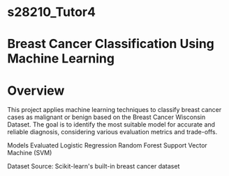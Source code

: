 # s28210_Tutor4
# Breast Cancer Classification Using Machine Learning
# Overview
This project applies machine learning techniques to classify breast cancer cases as malignant or benign based on the Breast Cancer Wisconsin Dataset. The goal is to identify the most suitable model for accurate and reliable diagnosis, considering various evaluation metrics and trade-offs.

Models Evaluated Logistic Regression Random Forest Support Vector Machine (SVM)

Dataset Source: Scikit-learn's built-in breast cancer dataset
